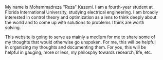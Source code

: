 My name is Mohammadreza "Reza" Kazemi. I am a fourth-year student at Florida International University, studying electrical engineering. I am broadly interested in control theory and optimization as a lens to think deeply about the world and to come up with solutions to problems I think are worth solving.

This website is going to serve as mainly a medium for me to share some of my thoughts that would otherwise go unspoken. For me, this will be helpful in organizing my thoughts and documenting them. For you, this will be helpful in gauging, more or less, my philosphy towards research, life, etc.
